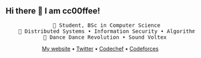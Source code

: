 ## Hi there 👋 I am cc00ffee!

<div align="center">
<pre>
    💼 Student, BSc in Computer Science
    📖 Distributed Systems • Information Security • Algorithms 
    🎵 Dance Dance Revolution • Sound Voltex 
</pre>

[My website](https://hotlatte.me) •
[Twitter](https://twitter.com/_cc00ffee) •
[Codechef](https://www.codechef.com/users/cc0ffee) •
[Codeforces](https://codeforces.com/profile/cc00ffee)
  
</div>
